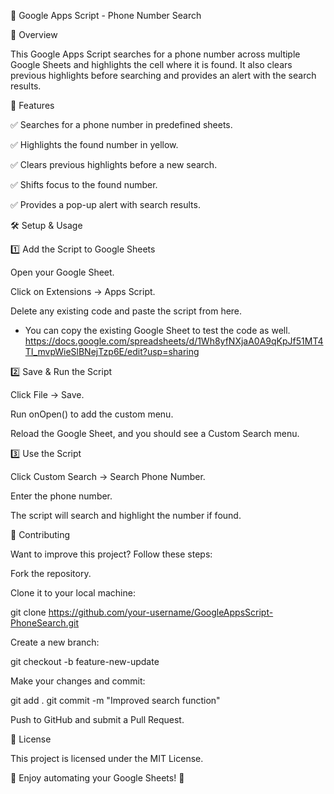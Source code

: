 📌 Google Apps Script - Phone Number Search

📖 Overview

This Google Apps Script searches for a phone number across multiple Google Sheets and highlights the cell where it is found. It also clears previous highlights before searching and provides an alert with the search results.

🚀 Features

✅ Searches for a phone number in predefined sheets.

✅ Highlights the found number in yellow.

✅ Clears previous highlights before a new search.

✅ Shifts focus to the found number.

✅ Provides a pop-up alert with search results.

🛠 Setup & Usage

1️⃣ Add the Script to Google Sheets

Open your Google Sheet.

Click on Extensions → Apps Script.

Delete any existing code and paste the script from here.

- You can copy the existing Google Sheet to test the code as well. https://docs.google.com/spreadsheets/d/1Wh8yfNXjaA0A9qKpJf51MT4TI_mvpWieSlBNejTzp6E/edit?usp=sharing

2️⃣ Save & Run the Script

Click File → Save.

Run onOpen() to add the custom menu.

Reload the Google Sheet, and you should see a Custom Search menu.

3️⃣ Use the Script

Click Custom Search → Search Phone Number.

Enter the phone number.

The script will search and highlight the number if found.

🎯 Contributing

Want to improve this project? Follow these steps:

Fork the repository.

Clone it to your local machine:

git clone https://github.com/your-username/GoogleAppsScript-PhoneSearch.git

Create a new branch:

git checkout -b feature-new-update

Make your changes and commit:

git add .
git commit -m "Improved search function"

Push to GitHub and submit a Pull Request.

📜 License

This project is licensed under the MIT License.

🚀 Enjoy automating your Google Sheets! 🚀

